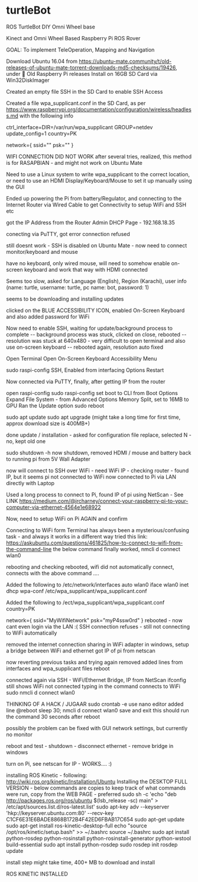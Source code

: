 # turtleBot
ROS TurtleBot DIY Omni Wheel base

Kinect and Omni Wheel Based Raspberry Pi ROS Rover

GOAL: To implement TeleOperation, Mapping and Navigation

Download Ubuntu 16.04 from https://ubuntu-mate.community/t/old-releases-of-ubuntu-mate-torrent-downloads-md5-checksums/19426, under :pie: Old Raspberry Pi releases
Install on 16GB SD Card via Win32DiskImager

Created an empty file SSH in the SD Card to enable SSH Access

Created a file wpa_supplicant.conf in the SD Card, as per https://www.raspberrypi.org/documentation/configuration/wireless/headless.md with the following info

ctrl_interface=DIR=/var/run/wpa_supplicant GROUP=netdev
update_config=1
country=PK

network={
 ssid="<Name of your wireless LAN>"
 psk="<Password for your wireless LAN>"
}

WIFI CONNECTION DID NOT WORK
after several tries, realized, this method is for RASAPBIAN - and might not work on Ubuntu Mate

Need to use a Linux system to write wpa_supplicant to the correct location, or need to use an HDMI Display/Keyboard/Mouse to set it up manually using the GUI

Ended up powering the Pi from battery/Regulator, and connecting to the Internet Router via Wired Cable to get Connectivity to setup WiFi and SSH etc

got the IP Address from the Router Admin DHCP Page - 192.168.18.35

conecting via PuTTY, got error connection refused

still doesnt work - SSH is disabled on Ubuntu Mate - now need to connect monitor/keyboard and mouse

have no keyboard, only wired mouse, will need to somehow enable on-screen keyboard and work that way with HDMI connected

Seems too slow, asked for Language (English), Region (Karachi), user info (name: turtle, username: turtle, pc name: bot, password: 1)

seems to be downloading and installing updates

clicked on the BLUE ACCESSIBILITY ICON, enabled On-Screen Keyboard and also added password for WiFi

Now need to enable SSH, waiting for update/background process to complete
-- background process was stuck, clicked on close, rebooted
-- resolution was stuck at 640x480 - very difficult to open terminal and also use on-screen keyboard
-- rebooted again, resolution auto fixed

Open Terminal
Open On-Screen Keyboard Accessibility Menu

sudo raspi-config
SSH, Enabled from interfacing Options
Restart

Now connected via PuTTY, finally, after getting IP from the router

open raspi-config
sudo raspi-config
	set boot to CLI from Boot Options
	Expand File System - from Advanced Options
	Memory Split, set to 16MB to GPU
	Ran the Update option
sudo reboot

sudo apt update
sudo apt upgrade
(might take a long time for first time, approx download size is 400MB+)

done update / installation - asked for configuration file replace, selected N - no, kept old one

sudo shutdown -h now
shutdown, removed HDMI / mouse and battery
back to running pi from 5V Wall Adapter

now will connect to SSH over WiFi - need WiFi IP - checking router - found IP, but it seems pi not connected to WiFi
now connected to Pi via LAN directly with Laptop

Used a long process to connect to Pi, found IP of pi using NetScan - See LINK
https://medium.com/@jrcharney/connect-your-raspberry-pi-to-your-computer-via-ethernet-4564e1e68922

Now, need to setup WiFi on Pi AGAIN and confirm

Connecting to WiFi form Terminal has always been a mysterious/confusing task - and always it works in a different way
tried this link: https://askubuntu.com/questions/461825/how-to-connect-to-wifi-from-the-command-line
the below command finally worked, 
nmcli d connect wlan0

rebooting and checking
rebooted, wifi did not automatically connect, connects with the above command ....

Added the following to /etc/network/interfaces
auto wlan0
iface wlan0 inet dhcp
wpa-conf /etc/wpa_supplicant/wpa_supplicant.conf

Added the following to /ect/wpa_supplicant/wpa_supplicant.conf
country=PK

network={
    ssid="MyWifiNetwork"
    psk="myP4ssw0rd"
}
rebooted - now cant even login via the LAN :( SSH connection refuses - still not connecting to WiFi automatically

removed the internet connection sharing in WiFi adapter in windows, setup a bridge between WiFi and ethernet
got IP of pi from netscan

now reverting previous tasks and trying again
removed added lines from interfaces and wpa_supplicant files
reboot

connected again via SSH - WiFi/Ethernet Bridge, IP from NetScan
ifconfig still shows WiFi not connected
typing in the command connects to WiFi
sudo nmcli d connect wlan0

THINKING OF A HACK / JUGAAR
sudo crontab -e
use nano editor
added line
@reboot sleep 30; nmcli d connect wlan0
save and exit
this should run the command 30 seconds after reboot

possibly the problem can be fixed with GUI network settings, but currently no monitor

reboot and test - shutdown - disconnect ethernet - remove bridge in windows

turn on Pi, see netscan for IP - WORKS.... :)

installing ROS Kinetic - following: http://wiki.ros.org/kinetic/Installation/Ubuntu
Installing the DESKTOP FULL VERSION - below commands are copies to keep track of what commands were run, copy from the WEB PAGE - preferred
sudo sh -c 'echo "deb http://packages.ros.org/ros/ubuntu $(lsb_release -sc) main" > /etc/apt/sources.list.d/ros-latest.list'
sudo apt-key adv --keyserver 'hkp://keyserver.ubuntu.com:80' --recv-key C1CF6E31E6BADE8868B172B4F42ED6FBAB17C654
sudo apt-get update
sudo apt-get install ros-kinetic-desktop-full
echo "source /opt/ros/kinetic/setup.bash" >> ~/.bashrc
source ~/.bashrc
sudo apt install python-rosdep python-rosinstall python-rosinstall-generator python-wstool build-essential
sudo apt install python-rosdep
sudo rosdep init
rosdep update

install step might take time, 400+ MB to download and install

ROS KINETIC INSTALLED
